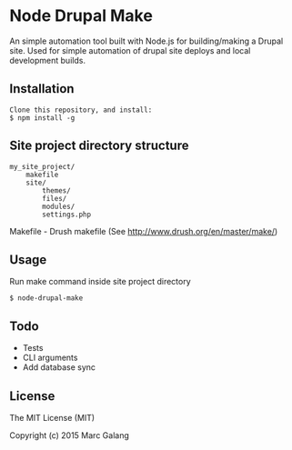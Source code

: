 # Node Drupal Make

An simple automation tool built with Node.js for building/making a Drupal site. Used for simple automation of drupal site deploys and local development builds.

## Installation
    Clone this repository, and install:
    $ npm install -g

## Site project directory structure
    my_site_project/
        makefile
        site/
            themes/
            files/
            modules/
            settings.php

Makefile - Drush makefile (See http://www.drush.org/en/master/make/)

## Usage
Run make command inside site project directory

    $ node-drupal-make

## Todo
* Tests
* CLI arguments
* Add database sync

## License

The MIT License (MIT)

Copyright (c) 2015 Marc Galang
